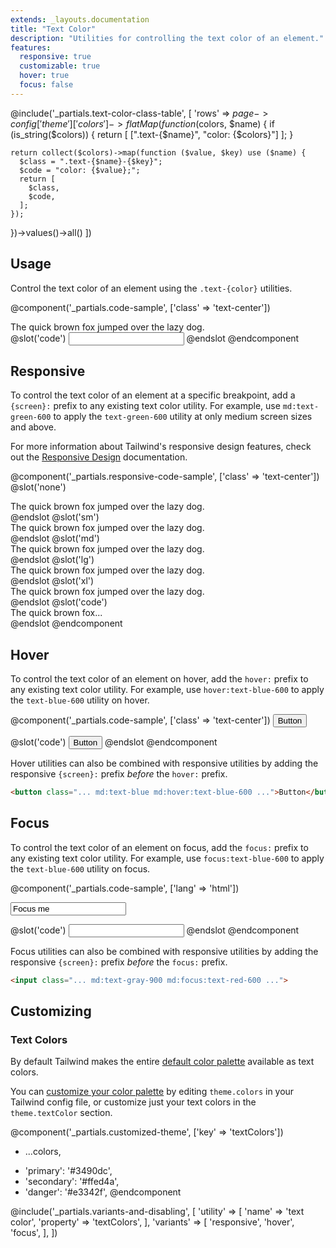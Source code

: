```yaml
---
extends: _layouts.documentation
title: "Text Color"
description: "Utilities for controlling the text color of an element."
features:
  responsive: true
  customizable: true
  hover: true
  focus: false
---
```


@include('_partials.text-color-class-table', [
  'rows' => $page->config['theme']['colors']->flatMap(function ($colors, $name) {
    if (is_string($colors)) {
      return [
        [".text-{$name}", "color: {$colors}"]
      ];
    }

    return collect($colors)->map(function ($value, $key) use ($name) {
      $class = ".text-{$name}-{$key}";
      $code = "color: {$value};";
      return [
        $class,
        $code,
      ];
    });
  })->values()->all()
])

## Usage

Control the text color of an element using the `.text-{color}` utilities.

@component('_partials.code-sample', ['class' => 'text-center'])

<div class="text-purple-600 text-xl truncate">
  The quick brown fox jumped over the lazy dog.
</div>
@slot('code')
<input class="text-purple-600 ...">
@endslot
@endcomponent

## Responsive

To control the text color of an element at a specific breakpoint, add a `{screen}:` prefix to any existing text color utility. For example, use `md:text-green-600` to apply the `text-green-600` utility at only medium screen sizes and above.

For more information about Tailwind's responsive design features, check out the [Responsive Design](/docs/responsive-design) documentation.

@component('_partials.responsive-code-sample', ['class' => 'text-center'])
@slot('none')
<div class="text-blue-600 text-xl truncate">
  The quick brown fox jumped over the lazy dog.
</div>
@endslot
@slot('sm')
<div class="text-green-600 text-xl truncate">
  The quick brown fox jumped over the lazy dog.
</div>
@endslot
@slot('md')
<div class="text-indigo-600 text-xl truncate">
  The quick brown fox jumped over the lazy dog.
</div>
@endslot
@slot('lg')
<div class="text-red-600 text-xl truncate">
  The quick brown fox jumped over the lazy dog.
</div>
@endslot
@slot('xl')
<div class="text-gray-900 text-xl truncate">
  The quick brown fox jumped over the lazy dog.
</div>
@endslot
@slot('code')
<div class="none:text-blue-600 sm:text-green-600 md:text-indigo-600 lg:text-red-600 xl:text-gray-900 ...">
  The quick brown fox...
</div>
@endslot
@endcomponent

## Hover

To control the text color of an element on hover, add the `hover:` prefix to any existing text color utility. For example, use `hover:text-blue-600` to apply the `text-blue-600` utility on hover.

@component('_partials.code-sample', ['class' => 'text-center'])
<button class="border-2 border-blue hover:border-red bg-transparent text-blue-600 hover:text-red-600 py-2 px-4 font-semibold rounded">
  Button
</button>

@slot('code')
<button class="text-blue-600 hover:text-red-600 ...">
  Button
</button>
@endslot
@endcomponent

Hover utilities can also be combined with responsive utilities by adding the responsive `{screen}:` prefix *before* the `hover:` prefix.

```html
<button class="... md:text-blue md:hover:text-blue-600 ...">Button</button>
```

## Focus

To control the text color of an element on focus, add the `focus:` prefix to any existing text color utility. For example, use `focus:text-blue-600` to apply the `text-blue-600` utility on focus.

@component('_partials.code-sample', ['lang' => 'html'])
<div class="max-w-xs w-full mx-auto">
  <input class="border border-grey-light focus:border-red bg-white text-gray-900 appearance-none inline-block w-full focus:text-red-600 border rounded py-3 px-4 focus:outline-none" placeholder="Focus me" value="Focus me">
</div>

@slot('code')
<input class="text-gray-900 focus:text-red-600 ...">
@endslot
@endcomponent

Focus utilities can also be combined with responsive utilities by adding the responsive `{screen}:` prefix *before* the `focus:` prefix.

```html
<input class="... md:text-gray-900 md:focus:text-red-600 ...">
```

## Customizing

### Text Colors

By default Tailwind makes the entire [default color palette](/docs/colors#default-color-palette) available as text colors.

You can [customize your color palette](/docs/colors#customizing) by editing `theme.colors` in your Tailwind config file, or customize just your text colors in the `theme.textColor` section.

@component('_partials.customized-theme', ['key' => 'textColors'])
- ...colors,
+ 'primary': '#3490dc',
+ 'secondary': '#ffed4a',
+ 'danger': '#e3342f',
@endcomponent

@include('_partials.variants-and-disabling', [
    'utility' => [
        'name' => 'text color',
        'property' => 'textColors',
    ],
    'variants' => [
        'responsive',
        'hover',
        'focus',
    ],
])
